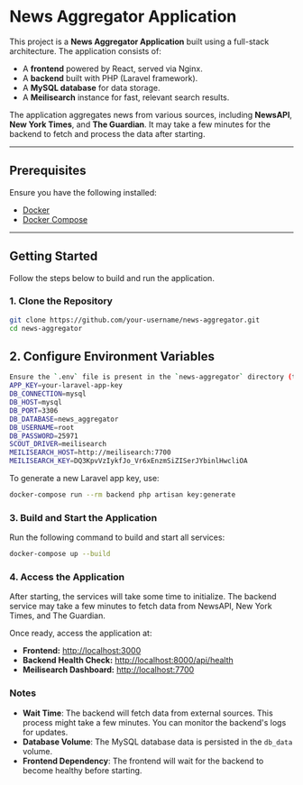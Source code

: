 # News Aggregator Application

This project is a **News Aggregator Application** built using a full-stack architecture. The application consists of:

- A **frontend** powered by React, served via Nginx.
- A **backend** built with PHP (Laravel framework).
- A **MySQL database** for data storage.
- A **Meilisearch** instance for fast, relevant search results.

The application aggregates news from various sources, including **NewsAPI**, **New York Times**, and **The Guardian**. It may take a few minutes for the backend to fetch and process the data after starting.

---

## Prerequisites

Ensure you have the following installed:

- [Docker](https://www.docker.com/)
- [Docker Compose](https://docs.docker.com/compose/)

---

## Getting Started

Follow the steps below to build and run the application.

### 1. Clone the Repository

```bash
git clone https://github.com/your-username/news-aggregator.git
cd news-aggregator
```

## 2. Configure Environment Variables
```bash
Ensure the `.env` file is present in the `news-aggregator` directory (the directory inside the main directory) with the following keys configured:
APP_KEY=your-laravel-app-key
DB_CONNECTION=mysql
DB_HOST=mysql
DB_PORT=3306
DB_DATABASE=news_aggregator
DB_USERNAME=root
DB_PASSWORD=25971
SCOUT_DRIVER=meilisearch
MEILISEARCH_HOST=http://meilisearch:7700
MEILISEARCH_KEY=DQ3KpvVzIykfJo_Vr6xEnzmSiZISerJYbinlHwcliOA
```

To generate a new Laravel app key, use:
```bash
docker-compose run --rm backend php artisan key:generate
```

### 3. Build and Start the Application

Run the following command to build and start all services:
```bash
docker-compose up --build
```

### 4. Access the Application

After starting, the services will take some time to initialize. The backend service may take a few minutes to fetch data from NewsAPI, New York Times, and The Guardian.

Once ready, access the application at:

- **Frontend:** [http://localhost:3000](http://localhost:3000)  
- **Backend Health Check:** [http://localhost:8000/api/health](http://localhost:8000/api/health)  
- **Meilisearch Dashboard:** [http://localhost:7700](http://localhost:7700)

### Notes

- **Wait Time**: The backend will fetch data from external sources. This process might take a few minutes. You can monitor the backend's logs for updates.
- **Database Volume**: The MySQL database data is persisted in the `db_data` volume.
- **Frontend Dependency**: The frontend will wait for the backend to become healthy before starting.
